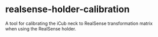 # realsense-holder-calibration
A tool for calibrating the iCub neck to RealSense transformation matrix when using the RealSense holder.
